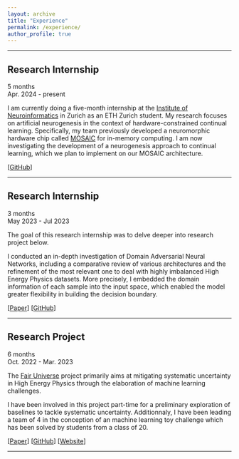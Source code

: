 ```yaml
---
layout: archive
title: "Experience"
permalink: /experience/
author_profile: true
---
```


---

## Research Internship
5 months<br>
Apr. 2024 - present

I am currently doing a five-month internship at the [Institute of Neuroinformatics](https://www.ini.uzh.ch/en/research/groups/EIS/Research.html) in Zurich as an ETH Zurich student. My research focuses on artificial neurogenesis in the context of hardware-constrained continual learning. Specifically, my team previously developed a neuromorphic hardware chip called [MOSAIC](https://www.nature.com/articles/s41467-023-44365-x) for in-memory computing. I am now investigating the development of a neurogenesis approach to continual learning, which we plan to implement on our MOSAIC architecture.

[[GitHub](https://github.com/Mathisnplus1/Master-Thesis)]

---

## Research Internship
3 months<br>
May 2023 - Jul 2023

The goal of this research internship was to delve deeper into research project below.

I conducted an in-depth investigation of Domain Adversarial Neural Networks, including a comparative review of various architectures and the refinement of the most relevant one to deal with highly imbalanced High Energy Physics datasets. More precisely, I embedded the domain information of each sample into the input space, which enabled the model greater flexibility in building the decision boundary.

[[Paper](https://github.com/Mathisnplus1/fair-universe/blob/main/Internship/technical_report.pdf)] [[GitHub](https://github.com/Mathisnplus1/fair-universe/tree/main/Internship)]

---

## Research Project
6 months<br>
Oct. 2022 - Mar. 2023

The [Fair Universe](https://fair-universe.lbl.gov/) project primarily aims at mitigating systematic uncertainty in High Energy Physics through the elaboration of machine learning challenges.

I have been involved in this project part-time for a preliminary exploration of baselines to tackle systematic uncertainty. Additionnaly, I have been leading a team of 4 in the conception of an machine learning toy challenge which has been solved by students from a class of 20.

[[Paper](/files/Fair_Universe_Toy_Challenge_Report.pdf)] [[GitHub](https://github.com/FairUniverseChallenge/FairUniverseChallenge)] [[Website](https://www.codabench.org/competitions/565/?secret_key=35329465-c378-4483-9564-8a4a4bf617ba)]

---